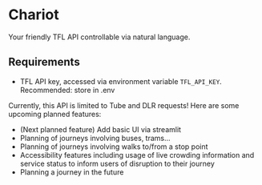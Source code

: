 # Chariot

Your friendly TFL API controllable via natural language.

## Requirements

- TFL API key, accessed via environment variable `TFL_API_KEY`. Recommended: store in .env

Currently, this API is limited to Tube and DLR requests! Here are some upcoming planned features:

- (Next planned feature) Add basic UI via streamlit
- Planning of journeys involving buses, trams...
- Planning of journeys involving walks to/from a stop point
- Accessibility features including usage of live crowding information and service status to inform users of disruption to their journey
- Planning a journey in the future

